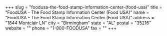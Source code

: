 +++
slug = "foodusa-the-food-stamp-information-center-(food-usa)"
title = "FoodUSA - The Food Stamp Information Center (Food USA)"
name = "FoodUSA - The Food Stamp Information Center (Food USA)"
address = "1844 Montclair LN"
city = "Birmingham"
state = "AL"
postal = "35216"
website = ""
phone = "1-800-FOODUSA"
fax = ""
+++

